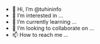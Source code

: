 - 👋 Hi, I’m @tuhininfo
- 👀 I’m interested in ...
- 🌱 I’m currently learning ...
- 💞️ I’m looking to collaborate on ...
- 📫 How to reach me ...

<!---
tuhininfo/tuhininfo is a ✨ special ✨ repository because its `README.md` (this file) appears on your GitHub profile.
You can click the Preview link to take a look at your changes.
--->
